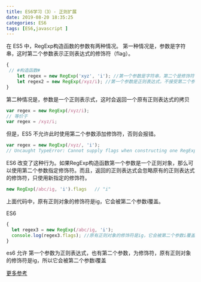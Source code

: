 ```yaml
---
title: ES6学习（3）- 正则扩展
date: 2019-08-20 18:35:25
categories: ES6
tags: [ES6,javascript ]
---
```


在 ES5 中，RegExp构造函数的参数有两种情况。
第一种情况是，参数是字符串，这时第二个参数表示正则表达式的修饰符（flag）。
``` js
{
 // #构造函数#
    let regex = new RegExp('xyz', 'i'); //第一个参数是字符串，第二个是修饰符
    let regex2 = new RegExp(/xyz/i); //第一个参数是正则表达式，不接受第二个参数，否则会报错
}
```
<!-- more -->
第二种情况是，参数是一个正则表示式，这时会返回一个原有正则表达式的拷贝
``` js
var regex = new RegExp(/xyz/i);
// 等价于
var regex = /xyz/i;
``` 
但是，ES5 不允许此时使用第二个参数添加修饰符，否则会报错。
```js
var regex = new RegExp(/xyz/, 'i');
// Uncaught TypeError: Cannot supply flags when constructing one RegExp from another
``` 
ES6 改变了这种行为。如果RegExp构造函数第一个参数是一个正则对象，那么可以使用第二个参数指定修饰符。而且，返回的正则表达式会忽略原有的正则表达式的修饰符，只使用新指定的修饰符。
```js
new RegExp(/abc/ig, 'i').flags   // "i"
```
上面代码中，原有正则对象的修饰符是ig，它会被第二个参数i覆盖。

ES6
``` js
{
  let regex3 = new RegExp(/abc/ig, 'i');
  console.log(regex3.flags); //原有正则对象的修饰符是ig，它会被第二个参数i覆盖
}
```
es6 允许 第一个参数为正则表达式，也有第二个参数，为修饰符，原有正则对象的修饰符是ig，所以它会被第二个参数i覆盖

[更多参考](http://es6.ruanyifeng.com/#docs/regex)

